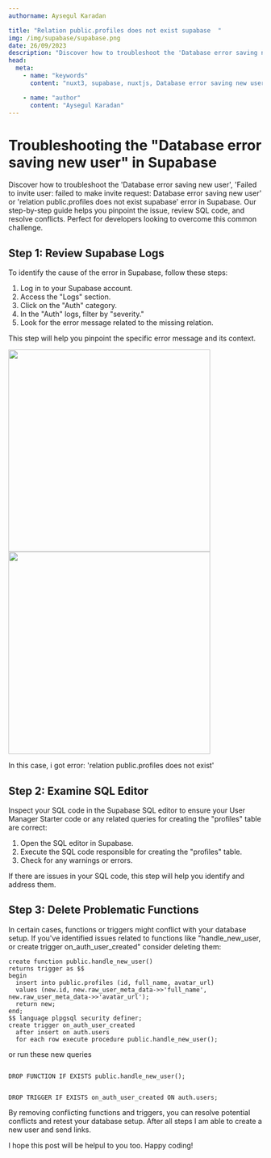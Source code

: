 ```yaml
---
authorname: Aysegul Karadan

title: "Relation public.profiles does not exist supabase  "
img: /img/supabase/supabase.png
date: 26/09/2023
description: "Discover how to troubleshoot the 'Database error saving new user', 'Failed to invite user: failed to make invite request: Database error saving new user'  or 'relation public.profiles does not exist supabase' error in Supabase. "
head:
  meta:
    - name: "keywords"
      content: "nuxt3, supabase, nuxtjs, Database error saving new user, Failed to invite user: failed to make invite request: Database error saving new user, relation public.profiles does not exist supabase,Supabase troubleshooting,Supabase SQL editor,User management in Supabase,Relation errors in Supabase "

    - name: "author"
      content: "Aysegul Karadan"
---
```


# Troubleshooting the "Database error saving new user" in Supabase

Discover how to troubleshoot the 'Database error saving new user', 'Failed to invite user: failed to make invite request: Database error saving new user' or 'relation public.profiles does not exist supabase' error in Supabase. Our step-by-step guide helps you pinpoint the issue, review SQL code, and resolve conflicts. Perfect for developers looking to overcome this common challenge.

<h2>Step 1: Review Supabase Logs</h2>

To identify the cause of the error in Supabase, follow these steps:

1. Log in to your Supabase account.
2. Access the "Logs" section.
3. Click on the "Auth" category.
4. In the "Auth" logs, filter by "severity."
5. Look for the error message related to the missing relation.

This step will help you pinpoint the specific error message and its context.

<div class="flex gap-4 flex-wrap">   <img src="/img/supabase/supabase.png" width="400" height="400">
  <img src="/img/supabase/supabase2.png" width="400" height="400">
</div>

In this case, i got error: 'relation public.profiles does not exist'

## Step 2: Examine SQL Editor

Inspect your SQL code in the Supabase SQL editor to ensure your User Manager Starter code or any related queries for creating the "profiles" table are correct:

1. Open the SQL editor in Supabase.
2. Execute the SQL code responsible for creating the "profiles" table.
3. Check for any warnings or errors.

If there are issues in your SQL code, this step will help you identify and address them.

## Step 3: Delete Problematic Functions

In certain cases, functions or triggers might conflict with your database setup. If you've identified issues related to functions like "handle_new_user, or create trigger on_auth_user_created" consider deleting them:

```
create function public.handle_new_user()
returns trigger as $$
begin
  insert into public.profiles (id, full_name, avatar_url)
  values (new.id, new.raw_user_meta_data->>'full_name', new.raw_user_meta_data->>'avatar_url');
  return new;
end;
$$ language plpgsql security definer;
create trigger on_auth_user_created
  after insert on auth.users
  for each row execute procedure public.handle_new_user();
```

or run these new queries

```

DROP FUNCTION IF EXISTS public.handle_new_user();

```

```

DROP TRIGGER IF EXISTS on_auth_user_created ON auth.users;

```

By removing conflicting functions and triggers, you can resolve potential conflicts and retest your database setup.
After all steps I am able to create a new user and send links.

I hope this post will be helpul to you too.
Happy coding!

<br>
